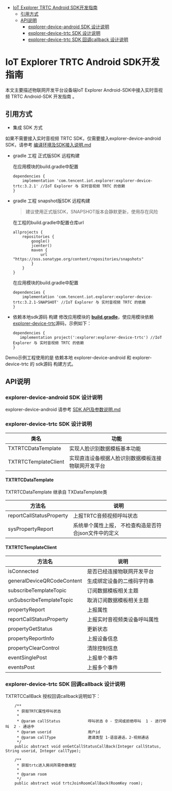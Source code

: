 * [IoT Explorer TRTC Android SDK开发指南](#IoT-Explorer-TRTC-Android-SDK开发指南)
  * [引用方式](#引用方式)
  * [API说明](#API说明)
     *  [explorer-device-android SDK 设计说明](#explorer-device-android-SDK-设计说明)
     *  [explorer-device-trtc SDK 设计说明](#explorer-device-trtc-SDK-设计说明)
     *  [explorer-device-trtc SDK 回调callback 设计说明](#explorer-device-trtc-SDK-回调callback-设计说明)

# IoT Explorer TRTC Android SDK开发指南

本文主要描述物联网开发平台设备端IoT Explorer Android-SDK中接入实时音视频 TRTC Android-SDK 开发指南 。

## 引用方式

- 集成 SDK 方式

如果不需要接入实时音视频 TRTC SDK，仅需要接入explorer-device-android SDK，请参考 [编译环境及SDK接入说明.md](../../explorer-device-android/docs/编译环境及SDK接入说明.md)

 -  gradle 工程 正式版SDK 远程构建

    在应用模块的build.gradle中配置
    ``` gr
    dependencies {
        implementation 'com.tencent.iot.explorer:explorer-device-trtc:3.2.1' //IoT Explorer 与 实时音视频 TRTC 的依赖
    }
    ```
 -  gradle 工程 snapshot版SDK 远程构建

    > 建议使用正式版SDK，SNAPSHOT版本会静默更新，使用存在风险

    在工程的build.gradle中配置仓库url
    ``` gr
    allprojects {
        repositories {
            google()
            jcenter()
            maven {
                url "https://oss.sonatype.org/content/repositories/snapshots"
            }
        }
    }
    ```
    在应用模块的build.gradle中配置
    ``` gr
    dependencies {
        implementation 'com.tencent.iot.explorer:explorer-device-trtc:3.2.1-SNAPSHOT' //IoT Explorer 与 实时音视频 TRTC 的依赖
    }
    ```
 -  依赖本地sdk源码 构建
    修改应用模块的 **[build.gradle](../../device-android-demo/build.gradle)**，使应用模块依赖 [explorer-device-trtc](../../explorer-device-rtc)源码，示例如下：
    
     ```gr
    dependencies {
        implementation project(':explorer:explorer-device-trtc') //IoT Explorer 与 实时音视频 TRTC 的依赖
    }
     ```

Demo示例工程使用的是 依赖本地 explorer-device-android 和 explorer-device-trtc 的 sdk源码 构建方式。

## API说明

### explorer-device-android SDK 设计说明

explorer-device-android 请参考 [SDK API及参数说明.md](../../explorer-device-android/docs/SDK%20API及参数说明.md)

### explorer-device-trtc SDK 设计说明

| 类名                     | 功能                                         |
| ----------------------- | -------------------------------------------- |
| TXTRTCDataTemplate      | 实现人脸识别数据模板基本功能                     |
| TXTRTCTemplateClient    | 实现直连设备根据人脸识别数据模板连接物联网开发平台  |

#### TXTRTCDataTemplate

TXTRTCDataTemplate 继承自 TXDataTemplate类

| 方法名                         | 说明                                            |
| ----------------------------- | ---------------------------------------------- |
| reportCallStatusProperty      | 上报TRTC音频视频呼叫状态                          |
| sysPropertyReport             | 系统单个属性上报， 不检查构造是否符合json文件中的定义 |


#### TXTRTCTemplateClient

| 方法名                         | 说明                                  |
| ----------------------------- | ------------------------------------ |
| isConnected                   | 是否已经连接物联网开发平台               |
| generalDeviceQRCodeContent    | 生成绑定设备的二维码字符串               |
| subscribeTemplateTopic        | 订阅数据模板相关主题                    |
| unSubscribeTemplateTopic      | 取消订阅数据模板相关主题                |
| propertyReport                | 上报属性                              |
| reportCallStatusProperty      | 上报实时音视频类设备呼叫属性             |
| propertyGetStatus             | 更新状态                              |
| propertyReportInfo            | 上报设备信息                           |
| propertyClearControl          | 清除控制信息                           |
| eventSinglePost               | 上报单个事件                           |
| eventsPost                    | 上报多个事件                           |

### explorer-device-trtc SDK 回调callback 设计说明

TXTRTCCallBack 授权回调callback说明如下：

```
    /**
     * 获取TRTC属性呼叫状态
     *
     * @param callStatus            呼叫状态 0 - 空闲或拒绝呼叫  1 - 进行呼叫  2 - 通话中
     * @param userid                用户id
     * @param callType              邀请类型 1-语音通话，2-视频通话
     */
    public abstract void onGetCallStatusCallBack(Integer callStatus, String userid, Integer callType);

    /**
     * 获取trtc进入房间所需参数模型
     *
     * @param room
     */
    public abstract void trtcJoinRoomCallBack(RoomKey room);
```
